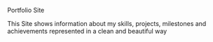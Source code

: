 Portfolio Site

This Site shows information about my skills, projects, milestones and achievements represented in a clean and beautiful way
